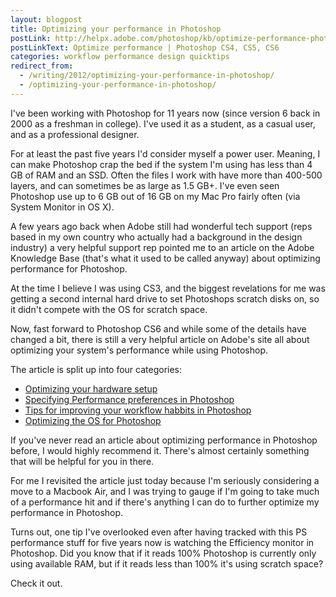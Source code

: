 ```yaml
---
layout: blogpost
title: Optimizing your performance in Photoshop
postLink: http://helpx.adobe.com/photoshop/kb/optimize-performance-photoshop-cs4-cs5.html
postLinkText: Optimize performance | Photoshop CS4, CS5, CS6
categories: workflow performance design quicktips
redirect_from:
  - /writing/2012/optimizing-your-performance-in-photoshop/
  - /optimizing-your-performance-in-photoshop/
---
```


<p>I've been working with Photoshop for 11 years now (since version 6 back in 2000 as a freshman in college). I've used it as a student, as a casual user, and as a professional designer.</p>

<p>For at least the past five years I'd consider myself a power user. Meaning, I can make Photoshop crap the bed if the system I'm using has less than 4 GB of RAM and an SSD. Often the files I work with have more than 400-500 layers, and can sometimes be as large as 1.5 GB+. I've even seen Photoshop use up to 6 GB out of 16 GB on my Mac Pro fairly often (via System Monitor in OS X).</p>

<p>A few years ago back when Adobe still had wonderful tech support (reps based in my own country who actually had a background in the design industry) a very helpful support rep pointed me to an article on the Adobe Knowledge Base (that's what it used to be called anyway) about optimizing performance for Photoshop.</p>

<p>At the time I believe I was using CS3, and the biggest revelations for me was getting a second internal hard drive to set Photoshops scratch disks on, so it didn't compete with the OS for scratch space.</p>

<p>Now, fast forward to Photoshop CS6 and while some of the details have changed a bit, there is still a very helpful article on Adobe's site all about optimizing your system's performance while using Photoshop.</p>

</p>The article is split up into four categories:</p>
<ul>
<li><a href="http://helpx.adobe.com/photoshop/kb/optimize-performance-photoshop-cs4-cs5.html#main_Optimize_your_hardware_setup">Optimizing your hardware setup</a></li>
<li><a href="http://helpx.adobe.com/photoshop/kb/optimize-performance-photoshop-cs4-cs5.html#main_Set_Performance_preferences">Specifying Performance preferences in Photoshop</a></li>
<li><a href="http://helpx.adobe.com/photoshop/kb/optimize-performance-photoshop-cs4-cs5.html#main_Best_practices_for_working_in_Photoshop">Tips for improving your workflow habbits in Photoshop</a></li>
<li><a href="http://helpx.adobe.com/photoshop/kb/optimize-performance-photoshop-cs4-cs5.html#main_Optimize_the_OS_for_Photoshop">Optimizing the OS for Photoshop</a></li>
</ul>

<p>If you've never read an article about optimizing performance in Photoshop before, I would highly recommend it. There's almost certainly something that will be helpful for you in there.</p>

<p>For me I revisited the article just today because I'm seriously considering a move to a Macbook Air, and I was trying to gauge if I'm going to take much of a performance hit and if there's anything I can do to further optimize my performance in Photoshop.</p>

<p>Turns out, one tip I've overlooked even after having tracked with this PS performance stuff for five years now is watching the Efficiency monitor in Photoshop. Did you know that if it reads 100% Photoshop is currently only using available RAM, but if it reads less than 100% it's using scratch space?</p>

<p>Check it out.</p>
